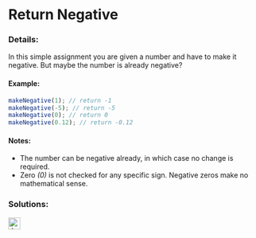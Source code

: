 # Return Negative

### Details:

In this simple assignment you are given a number and have to make it negative. But maybe the number is already negative?

#### Example:

```javascript
makeNegative(1); // return -1
makeNegative(-5); // return -5
makeNegative(0); // return 0
makeNegative(0.12); // return -0.12
```

#### Notes:

- The number can be negative already, in which case no change is required.
- Zero _(0)_ is not checked for any specific sign. Negative zeros make no mathematical sense.

### Solutions:

[<img src="https://github.com/CrappyCodeMaker/Training-How-to-Code/blob/master/images/logo/javascript.svg" height="24px" alt="JavaScript">](https://github.com/CrappyCodeMaker/CODEWARS/blob/main/5%20kyu/Gap%20in%20Primes/Solutions/JS.js)
